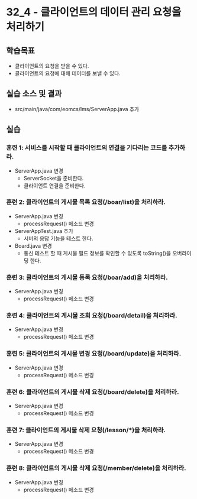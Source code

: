 # 32_4 - 클라이언트의 데이터 관리 요청을 처리하기

## 학습목표

- 클라이언트의 요청을 받을 수 있다.
- 클라이언트의 요청에 대해 데이터를 보낼 수 있다.

## 실습 소스 및 결과

- src/main/java/com/eomcs/lms/ServerApp.java 추가

## 실습  

### 훈련 1: 서비스를 시작할 때 클라이언트의 연결을 기다리는 코드를 추가하라.

- ServerApp.java 변경
  - ServerSocket을 준비한다.
  - 클라이언트 연결을 준비한다.
  

### 훈련 2: 클라이언트의 게시물 목록 요청(/boar/list)을 처리하라.
- ServerApp.java 변경  
  - processRequest() 메소드 변경
- ServerAppTest.java 추가
  - 서버의 응답 기능을 테스트 한다.
- Board.java 변경
  - 통신 테스트 할 때 게시물 필드 정보를 확인할 수 있도록 toString()을 오버라이딩 한다.
  
  
### 훈련 3: 클라이언트의 게시물 등록 요청(/boar/add)을 처리하라.
- ServerApp.java 변경  
  - processRequest() 메소드 변경
  

### 훈련 4: 클라이언트의 게시물 조회 요청(/board/detail)을 처리하라.
- ServerApp.java 변경  
  - processRequest() 메소드 변경
  

### 훈련 5: 클라이언트의 게시물 변경 요청(/board/update)을 처리하라.
- ServerApp.java 변경  
  - processRequest() 메소드 변경
  

### 훈련 6: 클라이언트의 게시물 삭제 요청(/board/delete)을 처리하라.
- ServerApp.java 변경  
  - processRequest() 메소드 변경


### 훈련 7: 클라이언트의 게시물 삭제 요청(/lesson/*)을 처리하라.

- ServerApp.java 변경  
  - processRequest() 메소드 변경
  
  
### 훈련 8: 클라이언트의 게시물 삭제 요청(/member/delete)을 처리하라.
- ServerApp.java 변경  
  - processRequest() 메소드 변경
  